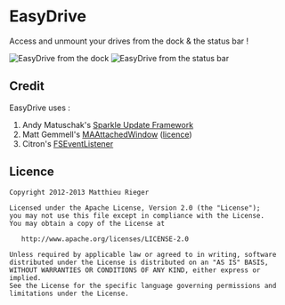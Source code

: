 EasyDrive
=========

Access and unmount your drives from the dock & the status bar ! 

![EasyDrive from the dock](https://raw.github.com/kyro38/EasyDrive/master/EasyDrive.png)
![EasyDrive from the status bar](https://raw.github.com/kyro38/EasyDrive/master/EasyDrive2.png)


## Credit 
EasyDrive uses : 

1. Andy Matuschak's [Sparkle Update Framework](http://sparkle.andymatuschak.org/)
2. Matt Gemmell's [MAAttachedWindow](http://mattgemmell.com/source/) ([licence](http://mattgemmell.com/license/))
3. Citron's [FSEventListener](http://blog.pcitron.fr/tools/macosx-imageviewer/) 

## Licence 

    Copyright 2012-2013 Matthieu Rieger

    Licensed under the Apache License, Version 2.0 (the "License");
    you may not use this file except in compliance with the License.
    You may obtain a copy of the License at

       http://www.apache.org/licenses/LICENSE-2.0

    Unless required by applicable law or agreed to in writing, software
    distributed under the License is distributed on an "AS IS" BASIS,
    WITHOUT WARRANTIES OR CONDITIONS OF ANY KIND, either express or implied.
    See the License for the specific language governing permissions and
    limitations under the License.
